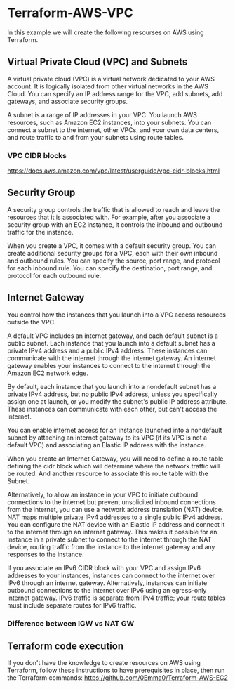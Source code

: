 # Terraform-AWS-VPC
In this example we will create the following resourses on AWS using Terraform. 

## Virtual Private Cloud (VPC) and Subnets
A virtual private cloud (VPC) is a virtual network dedicated to your AWS account. It is logically isolated from other virtual networks in the AWS Cloud. You can specify an IP address range for the VPC, add subnets, add gateways, and associate security groups.

A subnet is a range of IP addresses in your VPC. You launch AWS resources, such as Amazon EC2 instances, into your subnets. You can connect a subnet to the internet, other VPCs, and your own data centers, and route traffic to and from your subnets using route tables.

### VPC CIDR blocks
https://docs.aws.amazon.com/vpc/latest/userguide/vpc-cidr-blocks.html 

## Security Group
A security group controls the traffic that is allowed to reach and leave the resources that it is associated with. For example, after you associate a security group with an EC2 instance, it controls the inbound and outbound traffic for the instance.

When you create a VPC, it comes with a default security group. You can create additional security groups for a VPC, each with their own inbound and outbound rules. You can specify the source, port range, and protocol for each inbound rule. You can specify the destination, port range, and protocol for each outbound rule.

## Internet Gateway
You control how the instances that you launch into a VPC access resources outside the VPC.

A default VPC includes an internet gateway, and each default subnet is a public subnet. Each instance that you launch into a default subnet has a private IPv4 address and a public IPv4 address. These instances can communicate with the internet through the internet gateway. An internet gateway enables your instances to connect to the internet through the Amazon EC2 network edge.

By default, each instance that you launch into a nondefault subnet has a private IPv4 address, but no public IPv4 address, unless you specifically assign one at launch, or you modify the subnet's public IP address attribute. These instances can communicate with each other, but can't access the internet.

You can enable internet access for an instance launched into a nondefault subnet by attaching an internet gateway to its VPC (if its VPC is not a default VPC) and associating an Elastic IP address with the instance.

When you create an Internet Gateway, you will need to define a route table defining the cidr block which will determine where the network traffic will be routed. And another resource to associate this route table with the Subnet. 

Alternatively, to allow an instance in your VPC to initiate outbound connections to the internet but prevent unsolicited inbound connections from the internet, you can use a network address translation (NAT) device. NAT maps multiple private IPv4 addresses to a single public IPv4 address. You can configure the NAT device with an Elastic IP address and connect it to the internet through an internet gateway. This makes it possible for an instance in a private subnet to connect to the internet through the NAT device, routing traffic from the instance to the internet gateway and any responses to the instance.

If you associate an IPv6 CIDR block with your VPC and assign IPv6 addresses to your instances, instances can connect to the internet over IPv6 through an internet gateway. Alternatively, instances can initiate outbound connections to the internet over IPv6 using an egress-only internet gateway. IPv6 traffic is separate from IPv4 traffic; your route tables must include separate routes for IPv6 traffic.

### Difference between IGW vs NAT GW


## Terraform code execution
If you don't have the knowledge to create resources on AWS using Terraform, follow these instructions to have prerequisites in place, then run the Terraform commands: https://github.com/0Emma0/Terraform-AWS-EC2 
